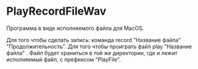 PlayRecordFileWav
=================
Программа в виде исполняемого файла для MacOS.

Для того чтобы сделать запись: команда record "Название файла" "Продолжительность".
Для того чтобы проиграть файл play "Название файла" .
Файл будет храниться в той же директории, где и лежит исполняемый файл, с префиксом "PlayFile".
